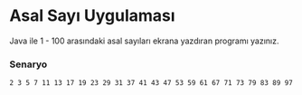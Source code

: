 # Asal Sayı Uygulaması
Java ile 1 - 100 arasındaki asal sayıları ekrana yazdıran programı yazınız.
### Senaryo

    2 3 5 7 11 13 17 19 23 29 31 37 41 43 47 53 59 61 67 71 73 79 83 89 97 
